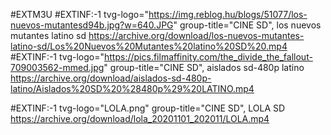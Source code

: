 #EXTM3U
#EXTINF:-1 tvg-logo="https://img.reblog.hu/blogs/51077/los-nuevos-mutantesd94b.jpg?w=640.JPG" group-title="CINE SD", los nuevos mutantes latino sd
https://archive.org/download/los-nuevos-mutantes-latino-sd/Los%20Nuevos%20Mutantes%20latino%20SD%20.mp4
#EXTINF:-1 tvg-logo="https://pics.filmaffinity.com/the_divide_the_fallout-709003562-mmed.jpg" group-title="CINE SD", aislados sd-480p latino
https://archive.org/download/aislados-sd-480p-latino/Aislados%20SD%20%28480p%29%20LATINO.mp4

#EXTINF:-1 tvg-logo="LOLA.png" group-title="CINE SD", LOLA SD
https://archive.org/download/lola_20201101_202011/LOLA.mp4
